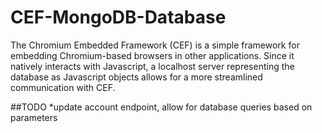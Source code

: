 # CEF-MongoDB-Database

The Chromium Embedded Framework (CEF) is a simple framework for embedding Chromium-based browsers in other applications. Since it natively interacts with Javascript, a localhost server representing the database as Javascript objects allows for a more streamlined communication with CEF. 

##TODO
*update account endpoint, allow for database queries based on parameters 

